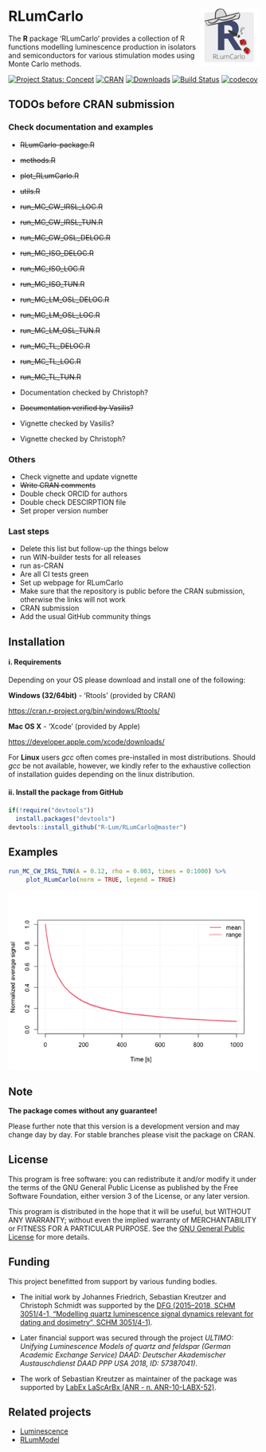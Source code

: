 




<!-- README.md was auto-generated by README.Rmd. Please DO NOT edit by hand!-->

# RLumCarlo <img width=120px src="man/figures/Logo_RLumCarlo.png" align="right" />

The **R** package ‘RLumCarlo’ provides a collection of R functions
modelling luminescence production in isolators and semiconductors for
various stimulation modes using Monte Carlo methods.

[![Project Status:
Concept](http://www.repostatus.org/badges/latest/concept.svg)](https://www.repostatus.org/#concept)
[![CRAN](http://www.r-pkg.org/badges/version/RLumCarlo)](https://cran.r-project.org/package=RLumCarlo)
[![Downloads](http://cranlogs.r-pkg.org/badges/grand-total/RLumCarlo)](http://www.r-pkg.org/pkg/RLumCarlo)
[![Build
Status](https://travis-ci.com/R-Lum/RLumCarlo.svg?token=ymRxA7NeJn6EE7PixZr8&branch=master)](https://travis-ci.com/R-Lum/RLumCarlo)
[![codecov](https://codecov.io/gh/R-Lum/RLumCarlo/branch/master/graph/badge.svg?token=W0q5JUInf7)](https://codecov.io/gh/R-Lum/RLumCarlo)

## TODOs before CRAN submission

### Check documentation and examples

  - ~~RLumCarlo-package.R~~

  - ~~methods.R~~

  - ~~plot\_RLumCarlo.R~~

  - ~~utils.R~~

  - ~~run\_MC\_CW\_IRSL\_LOC.R~~

  - ~~run\_MC\_CW\_IRSL\_TUN.R~~

  - ~~run\_MC\_CW\_OSL\_DELOC.R~~

  - ~~run\_MC\_ISO\_DELOC.R~~

  - ~~run\_MC\_ISO\_LOC.R~~

  - ~~run\_MC\_ISO\_TUN.R~~

  - ~~run\_MC\_LM\_OSL\_DELOC.R~~

  - ~~run\_MC\_LM\_OSL\_LOC.R~~

  - ~~run\_MC\_LM\_OSL\_TUN.R~~

  - ~~run\_MC\_TL\_DELOC.R~~

  - ~~run\_MC\_TL\_LOC.R~~

  - ~~run\_MC\_TL\_TUN.R~~

  - Documentation checked by Christoph?

  - ~~Documentation verified by Vasilis?~~

  - Vignette checked by Vasilis?

  - Vignette checked by Christoph?

### Others

  - Check vignette and update vignette
  - ~~Write CRAN comments~~
  - Double check ORCID for authors
  - Double check DESCIRPTION file
  - Set proper version number

### Last steps

  - Delete this list but follow-up the things below
  - run WIN-builder tests for all releases
  - run as-CRAN
  - Are all CI tests green
  - Set up webpage for RLumCarlo
  - Make sure that the repository is public before the CRAN submission,
    otherwise the links will not work
  - CRAN submission
  - Add the usual GitHub community things

## Installation

#### i. Requirements

Depending on your OS please download and install one of the following:

**Windows (32/64bit)** - ‘Rtools’ (provided by CRAN)

<https://cran.r-project.org/bin/windows/Rtools/>

**Mac OS X** - ‘Xcode’ (provided by Apple)

<https://developer.apple.com/xcode/downloads/>

For **Linux** users *gcc* often comes pre-installed in most
distributions. Should *gcc* be not available, however, we kindly refer
to the exhaustive collection of installation guides depending on the
linux distribution.

#### ii. Install the package from GitHub

``` r
if(!require("devtools"))
  install.packages("devtools")
devtools::install_github("R-Lum/RLumCarlo@master")
```

## Examples

``` r
run_MC_CW_IRSL_TUN(A = 0.12, rho = 0.003, times = 0:1000) %>%
     plot_RLumCarlo(norm = TRUE, legend = TRUE)
```

<img src="man/figures/README-unnamed-chunk-2-1.png" style="display: block; margin: auto;" />

## Note

**The package comes without any guarantee\!**

Please further note that this version is a development version and may
change day by day. For stable branches please visit the package on CRAN.

## License

This program is free software: you can redistribute it and/or modify it
under the terms of the GNU General Public License as published by the
Free Software Foundation, either version 3 of the License, or any later
version.

This program is distributed in the hope that it will be useful, but
WITHOUT ANY WARRANTY; without even the implied warranty of
MERCHANTABILITY or FITNESS FOR A PARTICULAR PURPOSE. See the [GNU
General Public
License](https://github.com/R-Lum/RLumCarlo/blob/master/LICENSE) for
more details.

## <span class="glyphicon glyphicon-euro"></span> Funding

This project benefitted from support by various funding bodies.

  - The initial work by Johannes Friedrich, Sebastian Kreutzer and
    Christoph Schmidt was supported by the [DFG (2015–2018,
    SCHM 3051/4-1, “Modelling quartz luminescence signal dynamics
    relevant for dating and dosimetry”, SCHM
    3051/4-1)](https://gepris.dfg.de/gepris/projekt/279969851).

  - Later financial support was secured through the project *ULTIMO:
    Unifying Luminescence Models of quartz and feldspar (German Academic
    Exchange Service) DAAD: Deutscher Akademischer Austauschdienst DAAD
    PPP USA 2018, ID: 57387041)*.

  - The work of Sebastian Kreutzer as maintainer of the package was
    supported by [LabEx LaScArBx (ANR -
    n. ANR-10-LABX-52)](https://lascarbx.labex.u-bordeaux.fr).

## Related projects

  - [Luminescence](https://github.com/R-Lum/Luminescence)
  - [RLumModel](https://github.com/R-Lum/RLumModel)
